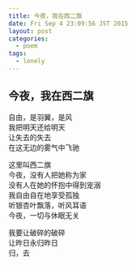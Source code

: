 ```yaml
---
title: 今夜，我在西二旗
date: Fri Sep 4 23:09:56 JST 2015
layout: post
categories:
  - poem
tags:
  - lonely
---
```

## 今夜，我在西二旗
自由，是羽翼，是风  
我把明天还给明天  
让失去的失去  
在这无边的雾气中飞驰  

这里叫西二旗  
今夜，没有人把她称为家  
没有人在她的怀抱中得到宠溺  
我自由自在地享受孤独  
听银杏叶飘落，听风耳语  
今夜，一切与休眠无关  

我要让破碎的破碎  
让昨日永归昨日  
归，去  
